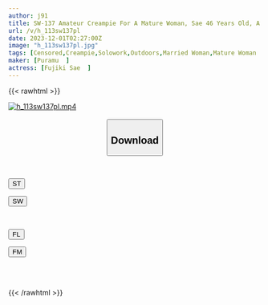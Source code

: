 ```yaml
---
author: j91
title: SW-137 Amateur Creampie For A Mature Woman, Sae 46 Years Old, A 40 Year Old Mature Woman Who Looks Like An Erotic Book On A Riverbed, Say Hello To Her Obscene Cleavage... Sae Fujiki
url: /v/h_113sw137pl
date: 2023-12-01T02:27:00Z
image: "h_113sw137pl.jpg"
tags: [Censored,Creampie,Solowork,Outdoors,Married Woman,Mature Woman	 ]
maker: [Puramu  ]
actress: [Fujiki Sae  ]
---
```



{{< rawhtml >}}

<div class="video" data-videoid="bRqJMwWJZZhJyj">
    <a href="javascript:;">
        <img src="/v/h_113sw137pl/h_113sw137pl.jpg" width="WIDTH" height="HEIGHT" alt="h_113sw137pl.mp4" loading="lazy">
    </a>
</div>

<script type="text/javascript" src="https://j91.asia/asset/on-demand-st.js"></script>

<br>
  <link rel="stylesheet" href="https://j91.asia/asset/bs5.css">
  
  <center>
  <button class="btn btn-primary" type="button" data-bs-toggle="collapse" data-bs-target=".multi-collapse" aria-expanded="false" aria-controls="multiCollapseExample1 multiCollapseExample2"><h2>Download</h2></button></center>
</p>
<div class="row">
  <div class="col">
    <div class="collapse multi-collapse" id="multiCollapseExample1">
      <div class="card card-body">
	      	      <br>
<div class="buttons">  
<p><a href="https://streamtape.to/v/bRqJMwWJZZhJyj" target="_blank"><button class="btn-hover color-3"><i class="fa fa-download"></i> ST</button></a></p>
<p><a href="https://flaswish.com/1ucpn6qwgtlu" target="_blank"><button class="btn-hover color-2"><i class="fa fa-download"></i> SW</button></a></p></div>
    </div>
  </div>
</div>
  <div class="col">
    <div class="collapse multi-collapse" id="multiCollapseExample2">
      <div class="card card-body">
	      <br>
<div class="buttons">
<p><a href="javascript:;" target="_blank"><button class="btn-hover color-9"><i class="fa fa-download"></i> FL</button></a></p>
<p><a href="javascript:;" target="_blank"><button class="btn-hover color-8"><i class="fa fa-download"></i> FM</button></a></p></div>
<br><br>
      </div>
    </div>
  </div>
</div>

{{< /rawhtml >}}